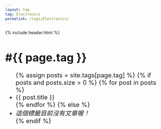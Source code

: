 ```yaml
---
layout: tag
tag: Electronics
permalink: /tags/Electronics/
---
```

{% include header.html %}
<style>
  h1 {
    font-size: 36px;
  }
  ul {
    font-size: 20px;
  }
  ul li a {
    font-size: 20px;
    text-decoration: none;
  }
  ul li a:hover {
    text-decoration: underline;
  }
</style>

<h1>#{{ page.tag }}</h1>

<ul>
  {% assign posts = site.tags[page.tag] %}
  {% if posts and posts.size > 0 %}
    {% for post in posts %}
      <li><a href="{{ site.baseurl }}{{ post.url }}">{{ post.title }}</a></li>
    {% endfor %}
  {% else %}
    <li><em>這個標籤目前沒有文章喔！</em></li>
  {% endif %}
</ul>
